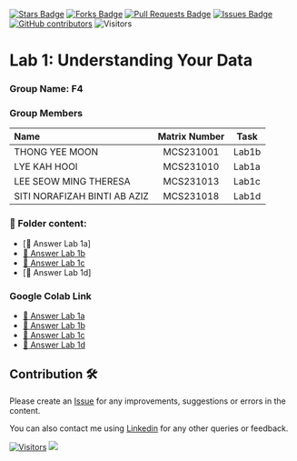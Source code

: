 <a href="https://github.com/drshahizan/BDM/stargazers"><img src="https://img.shields.io/github/stars/drshahizan/BDM" alt="Stars Badge"/></a>
<a href="https://github.com/drshahizan/BDM/network/members"><img src="https://img.shields.io/github/forks/drshahizan/BDM" alt="Forks Badge"/></a>
<a href="https://github.com/drshahizan/BDM/pulls"><img src="https://img.shields.io/github/issues-pr/drshahizan/BDM" alt="Pull Requests Badge"/></a>
<a href="https://github.com/drshahizan/BDM"><img src="https://img.shields.io/github/issues/drshahizan/BDM" alt="Issues Badge"/></a>
<a href="https://github.com/drshahizan/BDM/graphs/contributors"><img alt="GitHub contributors" src="https://img.shields.io/github/contributors/drshahizan/BDM?color=2b9348"></a>
![Visitors](https://api.visitorbadge.io/api/visitors?path=https%3A%2F%2Fgithub.com%2Fdrshahizan%2BDM&labelColor=%23d9e3f0&countColor=%23697689&style=flat)

# Lab 1: Understanding Your Data

### Group Name: F4
### Group Members

| Name                                     | Matrix Number | Task |
| :---------------------------------------- | :-------------: | ------------- |
| THONG YEE MOON              |MCS231001      |Lab1b   |
| LYE KAH HOOI            |MCS231010      |Lab1a   |
| LEE SEOW MING THERESA              |MCS231013      |Lab1c     |
| SITI NORAFIZAH BINTI AB AZIZ              |MCS231018      |Lab1d     |


### 📂 Folder content:
* [📖 Answer Lab 1a]
* [📖 Answer Lab 1b](./lab1/F4_ans_lab1b.ipynb)
* [📖 Answer Lab 1c](lab/submission/F4/lab1/F4_ans_lab1d.ipynb)
* [📖 Answer Lab 1d]


### Google Colab Link
* [📖 Answer Lab 1a](https://colab.research.google.com/drive/1PSgCYTbRknQ8ySK_e9tvKodJMDO5kZwr?usp=sharing)
* [📖 Answer Lab 1b](https://colab.research.google.com/drive/1d3f8Hj-_5DTMqlaNdpXd-TScN32IDbrl?usp=sharing)
* [📖 Answer Lab 1c](https://colab.research.google.com/drive/12-lXCTMvs104qG83XvW6CydRcXjfWfAe?usp=sharing)
* [📖 Answer Lab 1d](https://colab.research.google.com/drive/1xOEAfL2-8xVlb1qGgsOcR9DXphbIJrKS?usp=sharing)

## Contribution 🛠️
Please create an [Issue](https://github.com/drshahizan/BDM/issues) for any improvements, suggestions or errors in the content.

You can also contact me using [Linkedin](https://www.linkedin.com/in/drshahizan/) for any other queries or feedback.

[![Visitors](https://api.visitorbadge.io/api/visitors?path=https%3A%2F%2Fgithub.com%2Fdrshahizan&labelColor=%23697689&countColor=%23555555&style=plastic)](https://visitorbadge.io/status?path=https%3A%2F%2Fgithub.com%2Fdrshahizan)
![](https://hit.yhype.me/github/profile?user_id=81284918)


